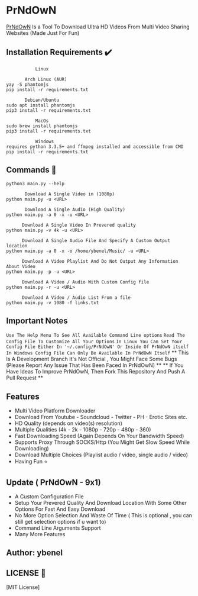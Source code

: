 # PrNdOwN

[PrNdOwN](https://github.com/m1ndo/PrNdOwN) Is a Tool To Download Ultra HD Videos From Multi Video Sharing Websites  (Made Just For Fun)

## Installation Requirements :heavy_check_mark: ##
```
           Linux  

       Arch Linux (AUR)
yay -S phantomjs
pip install -r requirements.txt

       Debian/Ubuntu
sudo apt install phantomjs
pip3 install -r requirements.txt
```
```
           MacOs
sudo brew install phantomjs
pip3 install -r requirements.txt
```
```
           Windows
requires python 3.3.5+ and ffmpeg installed and accessible from CMD
pip install -r requirements.txt
```

## Commands :pencil:  ##

```    Display Help
python3 main.py --help

       Download A Single Video in (1080p)
python main.py -u <URL>

       Download A Single Audio (High Quality)
python main.py -a 0 -x -u <URL>

      Download A Single Video In Prevered quality
python main.py -v 4k -u <URL>

      Download A Single Audio File And Specify A Custom Output location
python main.py -a 0 -x -o /home/ybenel/Music/ -u <URL>

      Download A Video Playlist And Do Not Output Any Information About Video
python main.py -p -u <URL>

      Download A Video / Audio With Custom Config file
python main.py -r -u <URL>

      Download A Video / Audio List From a file
python main.py -v 1080 -f links.txt
```

## Important Notes ##
```Use The Help Menu To See All Available Command Line options```
```Read The Config File To Customize All Your Options```
```In Linux You Can Set Your Config File Either In '~/.config/PrNdOwN' Or Inside Of PrNdOwN itself```
```In Windows Config File Can Only Be Available In PrNdOwN Itself```
** This Is A Development Branch It's Not Official , You Might Face Some Bugs (Please Report Any Issue That Has Been Faced In PrNdOwN) **
** If You Have Ideas To Improve PrNdOwN, Then Fork This Repository And Push A Pull Request **

## Features ##
- Multi Video Platform Downloader
- Download From Youtube - Soundcloud - Twitter - PH - Erotic Sites etc.
- HD Quality (depends on video(s) resolution)
- Multiple Qualities (4k - 2k - 1080p - 720p - 480p - 360)
- Fast Downloading Speed (Again Depends On Your Bandwidth Speed)
- Supports Proxy Through SOCKS/Http (You Might Get Slow Speed While Downloading)
- Download Multiple Choices (Playlist audio / video, single audio / video)
- Having Fun :star:
## Update ( PrNdOwN - 9x1)
- A Custom Configuration File
- Setup Your Prevered Quality And Download Location With Some Other Options For Fast And Easy Download
- No More Option Selection And Waste Of Time ( This is optional , you can still get selection options if u want to)
- Command Line Arguments Support
- Many More Features

## Author: ybenel


## LICENSE :page_with_curl: ##
[MIT License]
